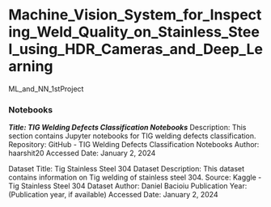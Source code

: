 # Machine_Vision_System_for_Inspecting_Weld_Quality_on_Stainless_Steel_using_HDR_Cameras_and_Deep_Learning
 ML_and_NN_1stProject

### Notebooks
***Title: TIG Welding Defects Classification Notebooks***
Description: This section contains Jupyter notebooks for TIG welding defects classification.
Repository: GitHub - TIG Welding Defects Classification Notebooks
Author: haarshit20
Accessed Date: January 2, 2024

Dataset
Title: Tig Stainless Steel 304 Dataset
Description: This dataset contains information on Tig welding of stainless steel 304.
Source: Kaggle - Tig Stainless Steel 304 Dataset
Author: Daniel Bacioiu
Publication Year: (Publication year, if available)
Accessed Date: January 2, 2024
